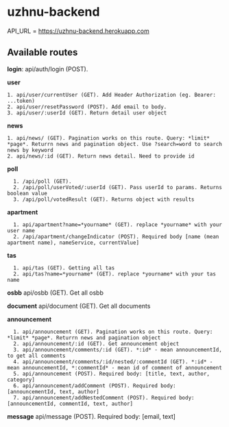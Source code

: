 # uzhnu-backend

API_URL = https://uzhnu-backend.herokuapp.com

## Available routes 
**login**: api/auth/login (POST).

**user**

    1. api/user/currentUser (GET). Add Header Authorization (eg. Bearer: ...token)
    2. api/user/resetPassword (POST). Add email to body.
    3. api/user/:userId (GET). Return detail user object

**news**

    1. api/news/ (GET). Pagination works on this route. Query: *limit* *page*. Returrn news and pagination object. Use ?search=word to search news by keyword
    2. api/news/:id (GET). Return news detail. Need to provide id


**poll** 

      1. /api/poll (GET).
      2. /api/poll/userVoted/:userId (GET). Pass userId to params. Returns boolean value
      3. /api/poll/votedResult (GET). Returns object with results

**apartment** 

      1. api/apartment?name=*yourname* (GET). replace *yourname* with your user name
      2. /api/apartment/changeIndicator (POST). Required body [name (mean apartment name), nameService, currentValue]

**tas**

      1. api/tas (GET). Getting all tas
      2. api/tas?name=*yourname* (GET). replace *yourname* with your tas name

**osbb** api/osbb (GET). Get all osbb

**document** api/document (GET). Get all documents

**announcement**

      1. api/announcement (GET). Pagination works on this route. Query: *limit* *page*. Returrn news and pagination object
      2. api/announcement/:id (GET). Get announcement object
      3. api/announcement/comments/:id (GET). *:id* - mean announcementId, to get all comments
      4. api/announcement/comments/:id/nested/:commentId (GET). *:id* - mean announcementId, *:commentId* - mean id of comment of announcement
      5. api/announcement (POST). Required body: [title, text, author, category]
      6. api/announcement/addComment (POST). Required body: [announcementId, text, author]
      7. api/announcement/addNestedComment (POST). Required body: [announcementId, commentId, text, author]
      
**message** api/message (POST). Required body: [email, text]


    
